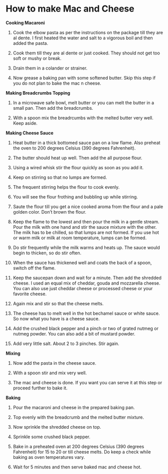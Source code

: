 # How to make Mac and Cheese
**Cooking Macaroni**

1. Cook the elbow pasta as per the instructions on the package till they are al dente. I first heated the water and salt to a vigorous boil and then added the pasta.

2. Cook them till they are al dente or just cooked. They should not get too soft or mushy or break.

3. Drain them in a colander or strainer.

4. Now grease a baking pan with some softened butter. Skip this step if you do not plan to bake the mac n cheese.

**Making Breadcrumbs Topping**

1. In a microwave safe bowl, melt butter or you can melt the butter in a small pan. Then add the breadcrumbs.

2. With a spoon mix the breadrcumbs with the melted butter very well. Keep aside.

**Making Cheese Sauce**

1. Heat butter in a thick bottomed sauce pan on a low flame. Also preheat the oven to 200 degrees Celsius (390 degrees Fahrenheit).

2. The butter should heat up well. Then add the all purpose flour.

3. Using a wired whisk stir the flour quickly as soon as you add it.



4. Keep on stirring so that no lumps are formed.

5. The frequent stirring helps the flour to cook evenly.

6. You will see the flour frothing and bubbling up while stirring.

7. Saute the flour till you get a nice cooked aroma from the flour and a pale golden color. Don’t brown the flour.

8. Keep the flame to the lowest and then pour the milk in a gentle stream. Pour the milk with one hand and stir the sauce mixture with the other. The milk has to be chilled, so that lumps are not formed. If you use hot or warm milk or milk at room temperature, lumps can be formed.

9. Do stir frequently while the milk warms and heats up. The sauce would begin to thicken, so do stir often.

10. When the sauce has thickened well and coats the back of a spoon, switch off the flame.

11. Keep the saucepan down and wait for a minute. Then add the shredded cheese. I used an equal mix of cheddar, gouda and mozzarella cheese. You can also use just cheddar cheese or processed cheese or your favorite cheese.

12. Again mix and stir so that the cheese melts.

13. The cheese has to melt well in the hot bechamel sauce or white sauce. So now what you have is a cheese sauce.

14. Add the crushed black pepper and a pinch or two of grated nutmeg or nutmeg powder. You can also add a bit of mustard powder.

15. Add very little salt. About 2 to 3 pinches. Stir again.

**Mixing**

1. Now add the pasta in the cheese sauce.

2. With a spoon stir and mix very well.

3. The mac and cheese is done. If you want you can serve it at this step or proceed further to bake it.

**Baking**

1. Pour the macaroni and cheese in the prepared baking pan.

2. Top evenly with the breadcrumb and the melted butter mixture.

3. Now sprinkle the shredded cheese on top.

4. Sprinkle some crushed black pepper.

5. Bake in a preheated oven at 200 degrees Celsius (390 degrees Fahrenheit) for 15 to 20 or till cheese melts. Do keep a check while baking as oven temperatures vary.

6. Wait for 5 minutes and then serve baked mac and cheese hot.